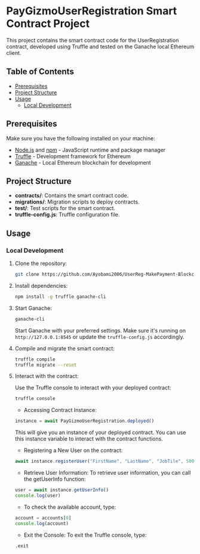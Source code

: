 # PayGizmoUserRegistration Smart Contract Project

This project contains the smart contract code for the UserRegistration contract, developed using Truffle and tested on the Ganache local Ethereum client.

## Table of Contents

- [Prerequisites](#prerequisites)
- [Project Structure](#project-structure)
- [Usage](#usage)
  - [Local Development](#local-development)

## Prerequisites

Make sure you have the following installed on your machine:

- [Node.js](https://nodejs.org/) and [npm](https://www.npmjs.com/) - JavaScript runtime and package manager
- [Truffle](https://www.trufflesuite.com/truffle) - Development framework for Ethereum
- [Ganache](https://www.trufflesuite.com/ganache) - Local Ethereum blockchain for development

## Project Structure

- **contracts/**: Contains the smart contract code.
- **migrations/**: Migration scripts to deploy contracts.
- **test/**: Test scripts for the smart contract.
- **truffle-config.js**: Truffle configuration file.

## Usage

### Local Development

1. Clone the repository:

   ```bash
   git clone https://github.com/Ayobami2006/UserReg-MakePayment-Blockchain-Development.git
   ```

2. Install dependencies:

   ```bash
   npm install -g truffle ganache-cli
   ```

3. Start Ganache:

   ```bash
   ganache-cli
   ```
   Start Ganache with your preferred settings. Make sure it's running on `http://127.0.0.1:8545` or update the `truffle-config.js` accordingly.

4. Compile and migrate the smart contract:

   ```bash
   truffle compile
   truffle migrate --reset
   ```

5. Interact with the contract:

   Use the Truffle console to interact with your deployed contract:

   ```bash
   truffle console
   ```
   
   - Accessing Contract Instance:
   ```javascript
   instance = await PayGizmoUserRegistration.deployed()
   ```
   This will give you an instance of your deployed contract. You can use this instance variable to interact with the contract functions.

   - Registering a New User on the contract:
   ```javascript
   await instance.registerUser("FirstName", "LastName", "JobTile", 5000, "SongName", 1000)
   ```
   
   - Retrieve User Information: To retrieve user information, you can call the getUserInfo function:
   ```javascript
   user = await instance.getUserInfo()
   console.log(user)
   ```

   - To check the available account, type:
   ```javascript
   account = accounts[0]
   console.log(account)
   ```

   - Exit the Console: To exit the Truffle console, type:

   ```bash
   .exit
   ```
